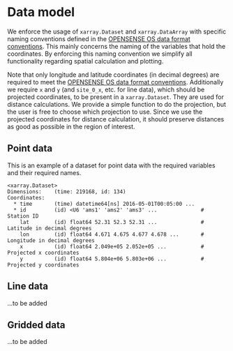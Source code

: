 # Data model

We enforce the usage of `xarray.Dataset` and `xarray.DataArray` with specific
naming conventions defined in the
[OPENSENSE OS data format conventions](https://github.com/OpenSenseAction/OS_data_format_conventions).
This mainly concerns the naming of the variables that hold the coordinates. By
enforcing this naming convention we simplify all functionality regarding spatial
calculation and plotting.

Note that only longitude and latitude coordinates (in decimal degrees) are
required to meet the
[OPENSENSE OS data format conventions](https://github.com/OpenSenseAction/OS_data_format_conventions).
Additionally we require `x` and `y` (and `site_0_x`, etc. for line data), which
should be projected coordinates, to be present in a `xarray.Dataset`. They are
used for distance calculations. We provide a simple function to do the
projection, but the user is free to choose which projection to use. Since we use
the projected coordinates for distance calculation, it should preserve distances
as good as possible in the region of interest.

## Point data

This is an example of a dataset for point data with the required variables and
their required names.

```
<xarray.Dataset>
Dimensions:    (time: 219168, id: 134)
Coordinates:
  * time       (time) datetime64[ns] 2016-05-01T00:05:00 ...
  * id         (id) <U6 'ams1' 'ams2' 'ams3' ...              # Station ID
    lat        (id) float64 52.31 52.3 52.31 ...              # Latitude in decimal degrees
    lon        (id) float64 4.671 4.675 4.677 4.678 ...       # Longitude in decimal degrees
    x          (id) float64 2.049e+05 2.052e+05 ...           # Projected x coordinates
    y          (id) float64 5.804e+06 5.803e+06 ...           # Projected y coordinates
```

## Line data

...to be added

## Gridded data

...to be added
